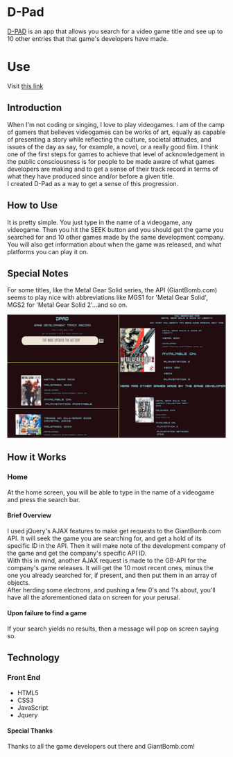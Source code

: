 <h1>D-Pad</h1>
<p><a href='https://lightsage88.github.io/dpad/'>D-PAD</a> is an app that allows you search for a video game title and see up to 10 other entries that that game's developers have made.</p>

# Use
Visit <a href='https://lightsage88.github.io/dpad/'>this link</a>

<h2>Introduction</h2>
<p>When I'm not coding or singing, I love to play videogames. I am of the camp of gamers that believes videogames can be works of art, equally as capable of presenting a story while reflecting the culture, societal attitudes, and issues of the day as say, for example, a novel, or a really good film. I think one of the first steps for games to achieve that level of acknowledgement in the public consciousness is for people to be made aware of what games developers are making and to get a sense of their track record in terms of what they have produced since and/or before a given title.<br>I created D-Pad as a way to get a sense of this progression.</p>

<h2>How to Use</h2>
<p>It is pretty simple. You just type in the name of a videogame, any videogame. Then you hit the SEEK button and you should get the game you searched for and 10 other games made by the same development company. You will also get information about when the game was released, and what platforms you can play it on.</p>

<h2>Special Notes</h2>
<p>For some titles, like the Metal Gear Solid series, the API (GiantBomb.com) seems to play nice with abbreviations like MGS1 for 'Metal Gear Solid', MGS2 for 'Metal Gear Solid 2'...and so on.</p>

<img src='readme.jpg'>

<h2>How it Works</h2>

<h3>Home</h3>
<p>At the home screen, you will be able to type in the name of a videogame and press the search bar.</p>


<h4>Brief Overview</h4>
<p>I used jQuery's AJAX features to make get requests to the GiantBomb.com API. It will seek the game you are searching for, and get a hold of its specific ID in the API. Then it will make note of the development company of the game and get the company's specific API ID.<br>With this in mind, another AJAX request is made to the GB-API for the company's game releases. It will get the 10 most recent ones, minus the one you already searched for, if present, and then put them in an array of objects.<br>After herding some electrons, and pushing a few 0's and 1's about, you'll have all the aforementioned data on screen for your perusal.</p>


<h4>Upon failure to find a game</h4>
<p>If your search yields no results, then a message will pop on screen saying so.</p>

<h2>Technology</h2>
<h3>Front End</h3>
<ul>
  <li>HTML5</li>
  <li>CSS3</li>
  <li>JavaScript</li>
  <li>Jquery</li>
</ul>

<h4>Special Thanks</h4>
<p>Thanks to all the game developers out there and GiantBomb.com!</p>